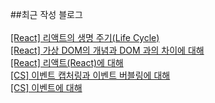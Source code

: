 ##최근 작성 블로그<br/><br/>
<a href=https://gapus.tistory.com/35>[React] 리액트의 생명 주기(Life Cycle)</a></br><a href=https://gapus.tistory.com/34>[React] 가상 DOM의 개념과 DOM 과의 차이에 대해</a></br><a href=https://gapus.tistory.com/33>[React] 리액트(React)에 대해</a></br><a href=https://gapus.tistory.com/32>[CS] 이벤트 캡처링과 이벤트 버블링에 대해</a></br><a href=https://gapus.tistory.com/31>[CS] 이벤트에 대해</a></br>